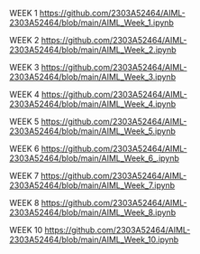 WEEK 1
https://github.com/2303A52464/AIML-2303A52464/blob/main/AIML_Week_1.ipynb

WEEK 2
https://github.com/2303A52464/AIML-2303A52464/blob/main/AIML_Week_2.ipynb

WEEK 3
https://github.com/2303A52464/AIML-2303A52464/blob/main/AIML_Week_3.ipynb

WEEK 4
https://github.com/2303A52464/AIML-2303A52464/blob/main/AIML_Week_4.ipynb

WEEK 5
https://github.com/2303A52464/AIML-2303A52464/blob/main/AIML_Week_5.ipynb

WEEK 6
https://github.com/2303A52464/AIML-2303A52464/blob/main/AIML_Week_6_.ipynb

WEEK 7
https://github.com/2303A52464/AIML-2303A52464/blob/main/AIML_Week_7.ipynb

WEEK 8
https://github.com/2303A52464/AIML-2303A52464/blob/main/AIML_Week_8.ipynb

WEEK 10
https://github.com/2303A52464/AIML-2303A52464/blob/main/AIML_Week_10.ipynb
